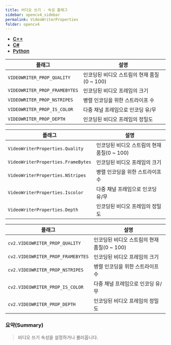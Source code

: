 ```yaml
---
title: 비디오 쓰기 - 속성 플래그
sidebar: opencv4_sidebar
permalink: VideoWriterProperties
folder: opencv4
---
```


<ul id="profileTabs" class="nav nav-tabs">
    <li class="active"><a class="noCrossRef" href="#L1" data-toggle="tab" style="width: 100px; text-align: center; font-weight: 600; font-size: 15px;">C++</a></li>
    <li><a class="noCrossRef" href="#L2" data-toggle="tab" style="width: 100px; text-align: center; font-weight: 600; font-size: 15px;">C#</a></li>
    <li><a class="noCrossRef" href="#L3" data-toggle="tab" style="width: 100px; text-align: center; font-weight: 600; font-size: 15px;">Python</a></li>
</ul>

<div class="tab-content">
<div role="tabpanel" class="tab-pane active" id="L1" markdown="1">

| 플래그             | 설명                                                             |
| ----------------- | ---------------------------------------------------------------- | 
| `VIDEOWRITER_PROP_QUALITY` | 인코딩된 비디오 스트림의 현재 품질(0 ~ 100) |
| `VIDEOWRITER_PROP_FRAMEBYTES` | 인코딩된 비디오 프레임의 크기 |
| `VIDEOWRITER_PROP_NSTRIPES` | 병렬 인코딩을 위한 스트라이프 수 |
| `VIDEOWRITER_PROP_IS_COLOR` | 다중 채널 프레임으로 인코딩 유/무 |
| `VIDEOWRITER_PROP_DEPTH` | 인코딩된 비디오 프레임의 정밀도 |

</div>

<div role="tabpanel" class="tab-pane" id="L2" markdown="1">

| 플래그             | 설명                                                             |
| ----------------- | ---------------------------------------------------------------- | 
| `VideoWriterProperties.Quality` | 인코딩된 비디오 스트림의 현재 품질(0 ~ 100) |
| `VideoWriterProperties.FrameBytes` | 인코딩된 비디오 프레임의 크기 |
| `VideoWriterProperties.NStripes` | 병렬 인코딩을 위한 스트라이프 수 |
| `VideoWriterProperties.Iscolor` | <a data-toggle="tooltip" data-original-title="{{site.data.glossary.Not_supported}}">다중 채널 프레임으로 인코딩 유/무</a> |
| `VideoWriterProperties.Depth` | <a data-toggle="tooltip" data-original-title="{{site.data.glossary.Not_supported}}">인코딩된 비디오 프레임의 정밀도</a> |

</div>

<div role="tabpanel" class="tab-pane" id="L3" markdown="1">

| 플래그             | 설명                                                             |
| ----------------- | ---------------------------------------------------------------- | 
| `cv2.VIDEOWRITER_PROP_QUALITY` | 인코딩된 비디오 스트림의 현재 품질(0 ~ 100) |
| `cv2.VIDEOWRITER_PROP_FRAMEBYTES` | 인코딩된 비디오 프레임의 크기 |
| `cv2.VIDEOWRITER_PROP_NSTRIPES` | 병렬 인코딩을 위한 스트라이프 수 |
| `cv2.VIDEOWRITER_PROP_IS_COLOR` | 다중 채널 프레임으로 인코딩 유/무 |
| `cv2.VIDEOWRITER_PROP_DEPTH` | 인코딩된 비디오 프레임의 정밀도 |

</div>
</div>

### 요약(Summary)

> 비디오 쓰기 속성을 설정하거나 불러옵니다.